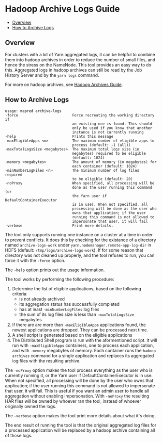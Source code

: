 <!---
  Licensed under the Apache License, Version 2.0 (the "License");
  you may not use this file except in compliance with the License.
  You may obtain a copy of the License at

    http://www.apache.org/licenses/LICENSE-2.0

  Unless required by applicable law or agreed to in writing, software
  distributed under the License is distributed on an "AS IS" BASIS,
  WITHOUT WARRANTIES OR CONDITIONS OF ANY KIND, either express or implied.
  See the License for the specific language governing permissions and
  limitations under the License. See accompanying LICENSE file.
-->

Hadoop Archive Logs Guide
=========================

 - [Overview](#Overview)
 - [How to Archive Logs](#How_to_Archive_Logs)

Overview
--------

For clusters with a lot of Yarn aggregated logs, it can be helpful to combine
them into hadoop archives in order to reduce the number of small files, and
hence the stress on the NameNode.  This tool provides an easy way to do this.
Aggregated logs in hadoop archives can still be read by the Job History Server
and by the `yarn logs` command.

For more on hadoop archives, see
[Hadoop Archives Guide](../hadoop-archives/HadoopArchives.html).

How to Archive Logs
-------------------

    usage: mapred archive-logs
    -force                         Force recreating the working directory if
                                   an existing one is found. This should
                                   only be used if you know that another
                                   instance is not currently running
    -help                          Prints this message
    -maxEligibleApps <n>           The maximum number of eligible apps to
                                   process (default: -1 (all))
    -maxTotalLogsSize <megabytes>  The maximum total logs size (in
                                   megabytes) required to be eligible
                                   (default: 1024)
    -memory <megabytes>            The amount of memory (in megabytes) for
                                   each container (default: 1024)
    -minNumberLogFiles <n>         The minimum number of log files required
                                   to be eligible (default: 20)
    -noProxy                       When specified, all processing will be
                                   done as the user running this command (or
                                   the Yarn user if DefaultContainerExecutor
                                   is in use). When not specified, all
                                   processing will be done as the user who
                                   owns that application; if the user
                                   running this command is not allowed to
                                   impersonate that user, it will fail
    -verbose                       Print more details.

The tool only supports running one instance on a cluster at a time in order
to prevent conflicts. It does this by checking for the existance of a
directory named ``archive-logs-work`` under
``yarn.nodemanager.remote-app-log-dir`` in HDFS
(default: ``/tmp/logs/archive-logs-work``). If for some reason that
directory was not cleaned up properly, and the tool refuses to run, you can
force it with the ``-force`` option.

The ``-help`` option prints out the usage information.

The tool works by performing the following procedure:

 1. Determine the list of eligible applications, based on the following
    criteria:
    - is not already archived
    - its aggregation status has successfully completed
    - has at least ``-minNumberLogFiles`` log files
    - the sum of its log files size is less than ``-maxTotalLogsSize`` megabytes
 2. If there are are more than ``-maxEligibleApps`` applications found, the
    newest applications are dropped. They can be processed next time.
 3. A shell script is generated based on the eligible applications
 4. The Distributed Shell program is run with the aformentioned script. It
    will run with ``-maxEligibleApps`` containers, one to process each
    application, and with ``-memory`` megabytes of memory. Each container runs
    the ``hadoop archives`` command for a single application and replaces
    its aggregated log files with the resulting archive.

The ``-noProxy`` option makes the tool process everything as the user who is
currently running it, or the Yarn user if DefaultContainerExecutor is in use.
When not specified, all processing will be done by the user who owns that
application; if the user running this command is not allowed to impersonate that
user, it will fail.  This is useful if you want an admin user to handle all
aggregation without enabling impersonation.  With ``-noProxy`` the resulting
HAR files will be owned by whoever ran the tool, instead of whoever originally
owned the logs.

The ``-verbose`` option makes the tool print more details about what it's
doing.

The end result of running the tool is that the original aggregated log files for
a processed application will be replaced by a hadoop archive containing all of
those logs.
